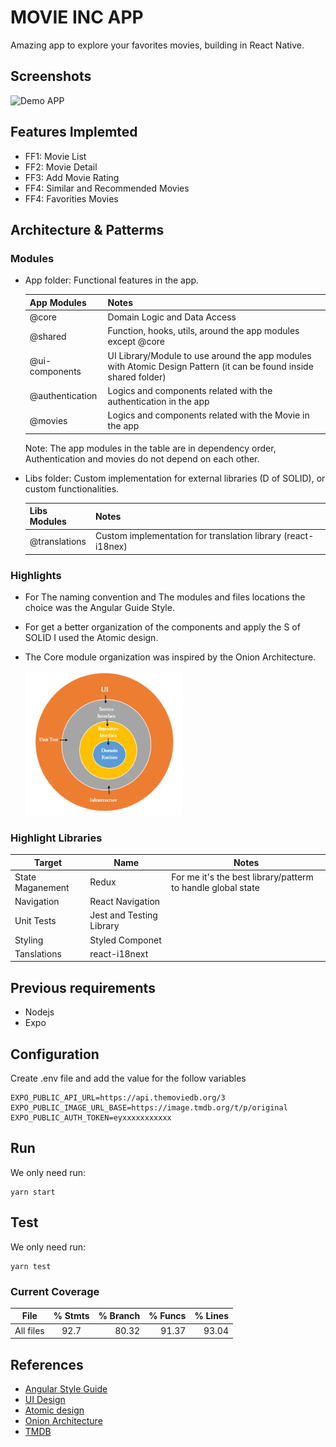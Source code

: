 
# MOVIE INC APP

Amazing app to explore your favorites movies, building in  React Native.


## Screenshots

![Demo APP](./assets/demo.gif)


## Features Implemted

- FF1: Movie List
- FF2: Movie Detail
- FF3: Add Movie Rating
- FF4: Similar and Recommended Movies
- FF4: Favorities Movies

## Architecture & Patterms


### Modules 

- App folder: Functional features in the app.

    | App Modules      |Notes                      |
    |------------------|--------------------------| 
    | @core            | Domain Logic and Data Access |      
    | @shared          | Function, hooks, utils, around the app modules except @core |   
    | @ui-components   |  UI Library/Module to use around the app modules with Atomic Design Pattern (it can be found inside shared folder)|        
    | @authentication  | Logics and components related with the authentication in the app |      
    | @movies          | Logics and components related with the Movie in the app | 

    Note: The app modules in the table are in dependency order, Authentication and movies  do not depend on each other.

- Libs folder: Custom implementation for external libraries (D of SOLID), or custom functionalities.

    | Libs Modules      |Notes                      |
    |------------------|--------------------------|
    | @translations    | Custom implementation for translation library (react-i18nex)|  


### Highlights

- For The naming convention and The modules and files locations the choice was the Angular Guide Style.

- For get a better organization of the components and apply the S of SOLID I used the Atomic design.

- The Core module organization was inspired by the Onion Architecture.

  <img src='./assets/Onion-View.PNG' width='250'>


### Highlight Libraries

| Target            |Name                      |Notes |
|-------------------|--------------------------|------|
| State Maganement  | Redux                    |For me it's the best library/patterm to handle global state| 
| Navigation        | React Navigation         |      | 
| Unit Tests        | Jest and Testing Library |      | 
| Styling           | Styled Componet          |      | 
| Tanslations       | react-i18next         |      | 

## Previous requirements

- Nodejs
- Expo

## Configuration

Create .env file and add the value for the follow  variables

    EXPO_PUBLIC_API_URL=https://api.themoviedb.org/3
    EXPO_PUBLIC_IMAGE_URL_BASE=https://image.tmdb.org/t/p/original
    EXPO_PUBLIC_AUTH_TOKEN=eyxxxxxxxxxxx


## Run

We only need run:

    yarn start


## Test

We only need run:

    yarn test

### Current Coverage 

| File   |      % Stmts      |  % Branch | % Funcs | % Lines |
|----------|:-------------:|------:|------:|------:|
| All files  |  92.7  |   80.32 | 91.37 |93.04|


## References

- [Angular Style Guide ](https://angular.io/guide/styleguide)
- [UI Design](https://dribbble.com/shots/5529233-Movie-App-Interface-Design-Dark-Theme)
- [Atomic design](https://bradfrost.com/blog/post/atomic-web-design/)
- [Onion Architecture](https://jeffreypalermo.com/2008/07/the-onion-architecture-part-1/)
- [TMDB](https://developer.themoviedb.org/docs/getting-started)